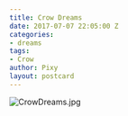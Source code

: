 ```yaml
---
title: Crow Dreams
date: 2017-07-07 22:05:00 Z
categories:
- dreams
tags:
- Crow
author: Pixy
layout: postcard
---
```


![CrowDreams.jpg](/uploads/CrowDreams.jpg)